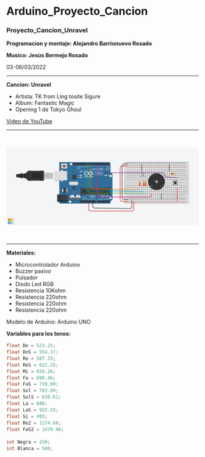 # Arduino_Proyecto_Cancion

<h3>Proyecto_Cancion_Unravel</h3>

**Programacion y montaje: Alejandro Barrionuevo Rosado** 

**Musico: Jesús Bermejo Rosado**

03-06/03/2022

<hr>

**Cancion: Unravel**

- Artista: TK from Ling tosite Sigure
-  Album:   Fantastic Magic
-  Opening 1 de Tokyo Ghoul

[Video de YouTube](https://www.youtube.com/watch?v=7aMOurgDB-o&ab_channel=Funimation )

<hr>
<br>

![](Documentacion/Documentacion%20%20del%20proyecto%20en%20Tinkercad/Zumbador%20con%20led%20RGB%20y%20pulsador.png)

<br>
<hr>

**Materiales:**

- Microcontrolador Arduino
- Buzzer pasivo
- Pulsador
- Diodo Led RGB
- Resistencia 10Kohm
- Resistencia 220ohm
- Resistencia 220ohm
- Resistencia 220ohm

Modelo de Arduino: Arduino UNO

**Variables para los tonos:**

<!-- Variables para los tonos -->
```c
float Do = 523.25; 
float DoS = 554.37; 
float Re = 587.33;
float ReS = 622.25; 
float Mi = 659.26;  
float Fa = 698.46; 
float FaS = 739.99;
float Sol = 783.99;
float SolS = 830.61; 
float La = 880;
float LaS = 932.33;
float Si = 493; 
float Re2 = 1174.66;
float FaS2 = 1479.98;

int Negra = 250; 
int Blanca = 500;

```

